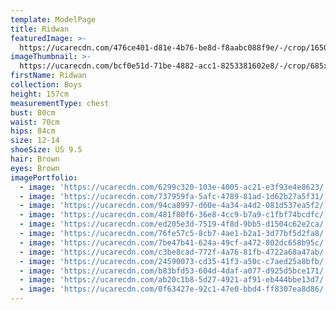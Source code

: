 ```yaml
---
template: ModelPage
title: Ridwan
featuredImage: >-
  https://ucarecdn.com/476ce401-d81e-4b76-be8d-f8aabc088f9e/-/crop/1650x728/0,90/-/preview/
imageThumbnail: >-
  https://ucarecdn.com/bcf0e51d-71be-4882-acc1-8253381602e8/-/crop/685x967/0,0/-/preview/
firstName: Ridwan
collection: Boys
height: 157cm
measurementType: chest
bust: 80cm
waist: 70cm
hips: 84cm
size: 12-14
shoeSize: US 9.5
hair: Brown
eyes: Brown
imagePortfolio:
  - image: 'https://ucarecdn.com/6299c320-103e-4005-ac21-e3f93e4e8623/'
  - image: 'https://ucarecdn.com/737959fa-5afc-4789-81ad-1d62b27a5f31/'
  - image: 'https://ucarecdn.com/94ca8997-d60e-4a34-a4d2-081d537ea5f2/'
  - image: 'https://ucarecdn.com/481f80f6-36e8-4cc9-b7a9-c1fbf74bcdfc/'
  - image: 'https://ucarecdn.com/ed205e3d-7519-4f8d-9bb5-d1504c62e2ca/'
  - image: 'https://ucarecdn.com/76fe57c5-8cb7-4ae1-b2a1-3d77bf5d2fa8/'
  - image: 'https://ucarecdn.com/7be47b41-624a-49cf-a472-802dc658b95c/'
  - image: 'https://ucarecdn.com/c3be8cad-772f-4a76-81fb-4722a68a47ab/'
  - image: 'https://ucarecdn.com/24590073-cd35-41f3-a50c-c7aed25a8bfb/'
  - image: 'https://ucarecdn.com/b83bfd53-604d-4daf-a077-d925d5bce171/'
  - image: 'https://ucarecdn.com/ab20c1b8-5d27-4921-af91-eb444bbe13d7/'
  - image: 'https://ucarecdn.com/0f63427e-92c1-47e0-bbd4-ff8307ea8d86/'
---
```



